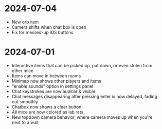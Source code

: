 # 2024-07-04
- New orb item
- Camera shifts when chat box is open
- Fix for messed-up iOS buttons

# 2024-07-01
- Interactive items that can be picked up, put down, or even stolen from other mice
- Items can move in between rooms
- Minimap now shows other players and items
- "enable sounds" option in settings panel
- Chat keystrokes are now audible & visible
- Chat messages disappearing after pressing enter is now delayed, fading out smoothly
- Chatbox now shows a clear button
- All mice are now colored as lab rats
- New topdown camera behavior, where camera moves up when you're next to a wall
